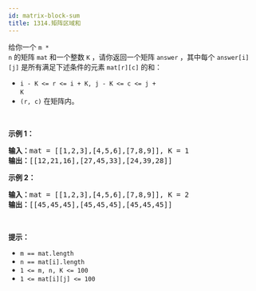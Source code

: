 ```yaml
---
id: matrix-block-sum
title: 1314.矩阵区域和
---
```

给你一个 <code>m * n</code> 的矩阵 <code>mat</code> 和一个整数 <code>K</code> ，请你返回一个矩阵 <code>answer</code> ，其中每个 <code>answer[i][j]</code> 是所有满足下述条件的元素 <code>mat[r][c]</code> 的和： 


- <code>i - K &lt;= r &lt;= i + K, j - K &lt;= c &lt;= j + K</code> 
- <code>(r, c)</code> 在矩阵内。

 

**示例 1：**


<pre><strong>输入：</strong>mat = [[1,2,3],[4,5,6],[7,8,9]], K = 1<br/><strong>输出：</strong>[[12,21,16],[27,45,33],[24,39,28]]<br/></pre>

**示例 2：**


<pre><strong>输入：</strong>mat = [[1,2,3],[4,5,6],[7,8,9]], K = 2<br/><strong>输出：</strong>[[45,45,45],[45,45,45],[45,45,45]]<br/></pre>

 

**提示：**


- <code>m == mat.length</code>
- <code>n == mat[i].length</code>
- <code>1 &lt;= m, n, K &lt;= 100</code>
- <code>1 &lt;= mat[i][j] &lt;= 100</code>
